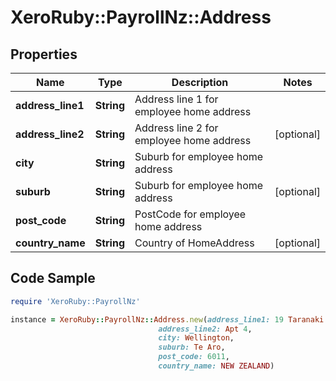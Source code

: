 # XeroRuby::PayrollNz::Address

## Properties

Name | Type | Description | Notes
------------ | ------------- | ------------- | -------------
**address_line1** | **String** | Address line 1 for employee home address | 
**address_line2** | **String** | Address line 2 for employee home address | [optional] 
**city** | **String** | Suburb for employee home address | 
**suburb** | **String** | Suburb for employee home address | [optional] 
**post_code** | **String** | PostCode for employee home address | 
**country_name** | **String** | Country of HomeAddress | [optional] 

## Code Sample

```ruby
require 'XeroRuby::PayrollNz'

instance = XeroRuby::PayrollNz::Address.new(address_line1: 19 Taranaki Street,
                                 address_line2: Apt 4,
                                 city: Wellington,
                                 suburb: Te Aro,
                                 post_code: 6011,
                                 country_name: NEW ZEALAND)
```


